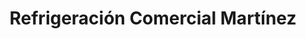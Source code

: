 ---
title: "Refrigeración Comercial Martínez"
url: /posadas/refrigeracion-comercial-martinez/
shop: Allgemein
---